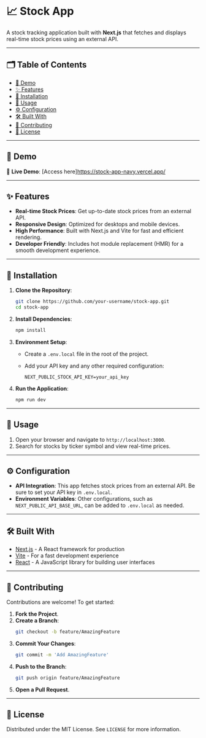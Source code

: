 # 📈 Stock App

A stock tracking application built with **Next.js** that fetches and displays real-time stock prices using an external API.

---

## 🗂️ Table of Contents

- [🎥 Demo](#-demo)
- [✨ Features](#-features)
- [🚀 Installation](#-installation)
- [📖 Usage](#-usage)
- [⚙️ Configuration](#-configuration)
- [🛠️ Built With](#-built-with)
- [🤝 Contributing](#-contributing)
- [📜 License](#-license)

---

## 🎥 Demo

🔗 **Live Demo**: [Access here]https://stock-app-navy.vercel.app/

---

## ✨ Features

- **Real-time Stock Prices**: Get up-to-date stock prices from an external API.
- **Responsive Design**: Optimized for desktops and mobile devices.
- **High Performance**: Built with Next.js and Vite for fast and efficient rendering.
- **Developer Friendly**: Includes hot module replacement (HMR) for a smooth development experience.

---

## 🚀 Installation

1. **Clone the Repository**:

    ```bash
    git clone https://github.com/your-username/stock-app.git
    cd stock-app
    ```

2. **Install Dependencies**:

    ```bash
    npm install
    ```

3. **Environment Setup**:

   - Create a `.env.local` file in the root of the project.
   - Add your API key and any other required configuration:

     ```env
     NEXT_PUBLIC_STOCK_API_KEY=your_api_key
     ```

4. **Run the Application**:

    ```bash
    npm run dev
    ```

---

## 📖 Usage

1. Open your browser and navigate to `http://localhost:3000`.
2. Search for stocks by ticker symbol and view real-time prices.

---

## ⚙️ Configuration

- **API Integration**: This app fetches stock prices from an external API. Be sure to set your API key in `.env.local`.
- **Environment Variables**: Other configurations, such as `NEXT_PUBLIC_API_BASE_URL`, can be added to `.env.local` as needed.

---

## 🛠️ Built With

- [Next.js](https://nextjs.org/) - A React framework for production
- [Vite](https://vitejs.dev/) - For a fast development experience
- [React](https://reactjs.org/) - A JavaScript library for building user interfaces

---

## 🤝 Contributing

Contributions are welcome! To get started:

1. **Fork the Project**.
2. **Create a Branch**:
    ```bash
    git checkout -b feature/AmazingFeature
    ```
3. **Commit Your Changes**:
    ```bash
    git commit -m 'Add AmazingFeature'
    ```
4. **Push to the Branch**:
    ```bash
    git push origin feature/AmazingFeature
    ```
5. **Open a Pull Request**.

---

## 📜 License

Distributed under the MIT License. See `LICENSE` for more information.
